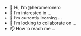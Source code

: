 - 👋 Hi, I’m @heromeronero
- 👀 I’m interested in ...
- 🌱 I’m currently learning ...
- 💞️ I’m looking to collaborate on ...
- 📫 How to reach me ...

<!---
heromeronero/heromeronero is a ✨ special ✨ repository because its `README.md` (this file) appears on your GitHub profile.
You can click the Preview link to take a look at your changes.
--->
